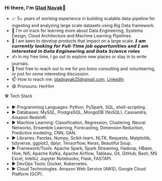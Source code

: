 ### Hi there, I'm [Glad Nayak](https://www.linkedin.com/in/glad-nayak/)👋

<!--
**gborn/gborn** is a ✨ _special_ ✨ repository because its `README.md` (this file) appears on your GitHub profile.
Here are some ideas to get you started:
-->

- 📈  5+ years of working experience in building scalable data-pipeline for ingesting and analyzing large scale datasets using Big Data framework.
- 🌱  I'm on track for learning more about Data Engineering, Systems Design, Cloud Architecture and Machine Learning Pipelines.
- 🎯 I am keen to develop products that impact on a large scale. 𝙄 𝙖𝙢 𝙘𝙪𝙧𝙧𝙚𝙣𝙩𝙡𝙮 𝙡𝙤𝙤𝙠𝙞𝙣𝙜 𝙛𝙤𝙧 𝙁𝙪𝙡𝙡-𝙏𝙞𝙢𝙚 𝙟𝙤𝙗 𝙤𝙥𝙥𝙤𝙧𝙩𝙪𝙣𝙞𝙩𝙞𝙚𝙨 𝙖𝙣𝙙 𝙄 𝙖𝙢 𝙞𝙣𝙩𝙚𝙧𝙚𝙨𝙩𝙚𝙙 𝙞𝙣 𝘿𝙖𝙩𝙖 𝙀𝙣𝙜𝙞𝙣𝙚𝙚𝙧𝙞𝙣𝙜 𝙖𝙣𝙙 𝘿𝙖𝙩𝙖 𝙎𝙘𝙞𝙚𝙣𝙘𝙚 𝙧𝙤𝙡𝙚𝙨 
- ✍️  In my free time, I go out to explore new places or stay in to write journals.
- 💬  Feel free to reach out to me for pro bono consulting and volunteering, or just for some interesting discussion.
- 📫 How to reach me: [gladnayak25@gmail.com](gladnayak25@gmail.com), [LinkedIn](https://www.linkedin.com/in/glad-nayak/)
- 😄 Pronouns: He/Him

🛠  Tech Stack
- ► Programming Languages: Python, PySpark, SQL, shell-scripting.
- ► Databases: MySQL, PostgreSQL, MongoDB (NoSQL), Cassandra, Amazon Redshift.
- ► Machine Learning: Classification, Regression, Clustering, Neural Networks, Ensemble Learning, Forecasting, Dimension Reduction, Predictive modeling, CNN, GAN.
- ► Libraries: Pandas, Numpy, Scikit-learn, NLTK, Requests, Matplotlib, tidyverse, ggplot2, dplyr, Tensorflow, Keras, Beautiful Soup.
- ► Framework/Tools: Apache Spark, Spark Streaming, Hadoop, HBase, Hive, Nifi, Apache Kafka, Apache Airflow, Tableau, Git, GitHub, Bash, MS Excel, IntelliJ, Jupyter Notebooks, Flask, FASTAPI.
- ► DevOps Tools: Docker, Kubernetes.
- ► Cloud Technologies: Amazon Web Service (AWS), Google Cloud Platform (GCP).

